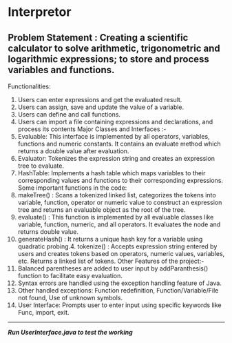 # Interpretor
Problem Statement : Creating a scientific calculator to solve
arithmetic, trigonometric and logarithmic expressions; to store
and process variables and functions.
---
Functionalities:
1. Users can enter expressions and get the evaluated result.
2. Users can assign, save and update the value of a variable.
3. Users can define and call functions.
4. Users can import a file containing expressions and
declarations, and process its contents
Major Classes and Interfaces :-
1. Evaluable: This interface is implemented by all operators,
variables, functions and numeric constants.
It contains an evaluate method which returns a double value
after evaluation.
2. Evaluator: Tokenizes the expression string and creates an
expression tree to evaluate.
3. HashTable: Implements a hash table which maps variables to
their corresponding values and functions to their corresponding
expressions.
Some important functions in the code:
1. makeTree() : Scans a tokenized linked list, categorizes the
tokens into variable, function, operator or numeric value to
construct an expression tree and returns an evaluable object as
the root of the tree.
2. evaluate() : This function is implemented by all evaluable
classes like variable, function, numeric, and all operators. It
evaluates the node and returns double value.
3. generateHash() : It returns a unique hash key for a variable
using quadratic probing.4. tokenize() : Accepts expression string entered by users and
creates tokens based on operators, numeric values, variables,
etc. Returns a linked list of tokens.
Other Features of the project:-
1. Balanced parentheses are added to user input by
addParanthesis() function to facilitate easy evaluation.
2. Syntax errors are handled using the exception handling
feature of Java.
3. Other handled exceptions: Function redefinition,
Function/Variable/File not found, Use of unknown symbols.
4. User Interface: Prompts user to enter input using specific
keywords like Func, import, exit.
----
***Run UserInterface.java to test the working***
